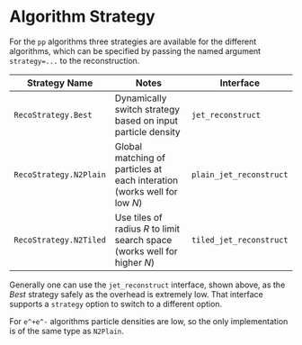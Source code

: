 # Algorithm Strategy

For the ``pp`` algorithms three strategies are available for the different
algorithms, which can be specified by passing the named argument `strategy=...`
to the reconstruction.

| Strategy Name | Notes | Interface |
|---|---|---|
| `RecoStrategy.Best` | Dynamically switch strategy based on input particle density | `jet_reconstruct` |
| `RecoStrategy.N2Plain` | Global matching of particles at each interation (works well for low $N$) | `plain_jet_reconstruct` |
| `RecoStrategy.N2Tiled` | Use tiles of radius $R$ to limit search space (works well for higher $N$) | `tiled_jet_reconstruct` |

Generally one can use the `jet_reconstruct` interface, shown above, as the
*Best* strategy safely as the overhead is extremely low. That interface supports
a `strategy` option to switch to a different option.

For ``e^+e^-`` algorithms particle densities are low, so the only implementation
is of the same type as `N2Plain`.
